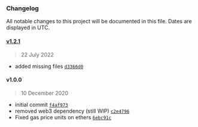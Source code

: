 ### Changelog

All notable changes to this project will be documented in this file. Dates are displayed in UTC.

#### [v1.2.1](https://github.com/fireblocks/fireblocks-defi-sdk/compare/v1.0.0...v1.2.1)

> 22 July 2022

- added missing files [`d3366d0`](https://github.com/fireblocks/fireblocks-defi-sdk/commit/d3366d073311e9d1e00e2611e828ce8675fa82a1)

#### v1.0.0

> 10 December 2020

- initial commit [`f4af973`](https://github.com/fireblocks/fireblocks-defi-sdk/commit/f4af97301dc7ec347b4c70ca691d43b156da6ad8)
- removed web3 dependency (still WIP) [`c2e4796`](https://github.com/fireblocks/fireblocks-defi-sdk/commit/c2e4796aa2f0f95edbaff9e6824fbeadc62e89a6)
- Fixed gas price units on ethers [`6ebc91c`](https://github.com/fireblocks/fireblocks-defi-sdk/commit/6ebc91c399a4402901b1d69c89abdc31be6299a6)
